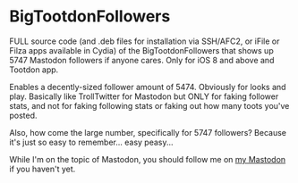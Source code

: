 # BigTootdonFollowers

FULL source code (and .deb files for installation via SSH/AFC2, or iFile or Filza apps available in Cydia) of the BigTootdonFollowers that shows up 5747 Mastodon followers if anyone cares. Only for iOS 8 and above and Tootdon app.

Enables a decently-sized follower amount of 5474. Obviously for looks and play. Basically like TrollTwitter for Mastodon but ONLY for faking follower stats, and not for faking following stats or faking out how many toots you've posted.

Also, how come the large number, specifically for 5747 followers? Because it's just so easy to remember... easy peasy...

While I'm on the topic of Mastodon, you should follow me on <a href="mstdn/@chasefromm19">my Mastodon</a> if you haven't yet.
